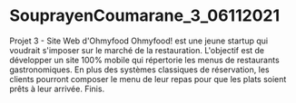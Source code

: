 # SouprayenCoumarane_3_06112021
Projet 3 - Site Web d'Ohmyfood
Ohmyfood! est une jeune startup qui voudrait s'imposer sur le marché de la restauration. L'objectif est de
développer un site 100% mobile qui répertorie les menus de restaurants gastronomiques. En plus des
systèmes classiques de réservation, les clients pourront composer le menu de leur repas pour que les plats
soient prêts à leur arrivée. Finis.

